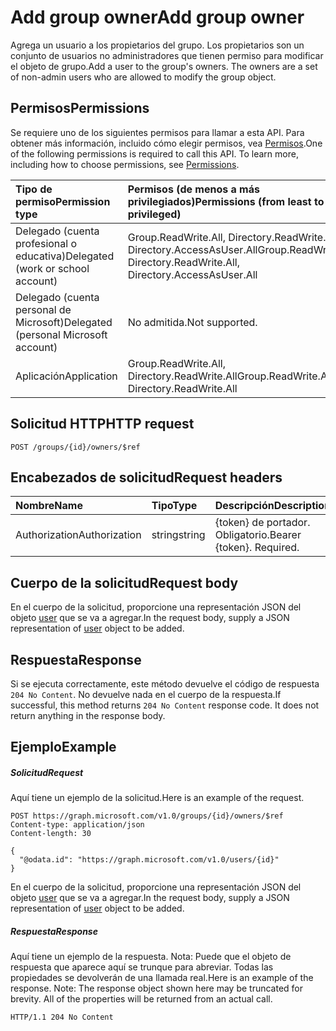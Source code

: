 # <a name="add-group-owner"></a><span data-ttu-id="0181e-101">Add group owner</span><span class="sxs-lookup"><span data-stu-id="0181e-101">Add group owner</span></span>
<span data-ttu-id="0181e-p101">Agrega un usuario a los propietarios del grupo. Los propietarios son un conjunto de usuarios no administradores que tienen permiso para modificar el objeto de grupo.</span><span class="sxs-lookup"><span data-stu-id="0181e-p101">Add a user to the group's owners. The owners are a set of non-admin users who are allowed to modify the group object.</span></span>

## <a name="permissions"></a><span data-ttu-id="0181e-104">Permisos</span><span class="sxs-lookup"><span data-stu-id="0181e-104">Permissions</span></span>
<span data-ttu-id="0181e-p102">Se requiere uno de los siguientes permisos para llamar a esta API. Para obtener más información, incluido cómo elegir permisos, vea [Permisos](../../../concepts/permissions_reference.md).</span><span class="sxs-lookup"><span data-stu-id="0181e-p102">One of the following permissions is required to call this API. To learn more, including how to choose permissions, see [Permissions](../../../concepts/permissions_reference.md).</span></span>


|<span data-ttu-id="0181e-107">Tipo de permiso</span><span class="sxs-lookup"><span data-stu-id="0181e-107">Permission type</span></span>      | <span data-ttu-id="0181e-108">Permisos (de menos a más privilegiados)</span><span class="sxs-lookup"><span data-stu-id="0181e-108">Permissions (from least to most privileged)</span></span>              |
|:--------------------|:---------------------------------------------------------|
|<span data-ttu-id="0181e-109">Delegado (cuenta profesional o educativa)</span><span class="sxs-lookup"><span data-stu-id="0181e-109">Delegated (work or school account)</span></span> | <span data-ttu-id="0181e-110">Group.ReadWrite.All, Directory.ReadWrite.All, Directory.AccessAsUser.All</span><span class="sxs-lookup"><span data-stu-id="0181e-110">Group.ReadWrite.All, Directory.ReadWrite.All, Directory.AccessAsUser.All</span></span>    |
|<span data-ttu-id="0181e-111">Delegado (cuenta personal de Microsoft)</span><span class="sxs-lookup"><span data-stu-id="0181e-111">Delegated (personal Microsoft account)</span></span> | <span data-ttu-id="0181e-112">No admitida.</span><span class="sxs-lookup"><span data-stu-id="0181e-112">Not supported.</span></span>    |
|<span data-ttu-id="0181e-113">Aplicación</span><span class="sxs-lookup"><span data-stu-id="0181e-113">Application</span></span> | <span data-ttu-id="0181e-114">Group.ReadWrite.All, Directory.ReadWrite.All</span><span class="sxs-lookup"><span data-stu-id="0181e-114">Group.ReadWrite.All, Directory.ReadWrite.All</span></span> |

## <a name="http-request"></a><span data-ttu-id="0181e-115">Solicitud HTTP</span><span class="sxs-lookup"><span data-stu-id="0181e-115">HTTP request</span></span>
<!-- { "blockType": "ignored" } -->
```http
POST /groups/{id}/owners/$ref
```
## <a name="request-headers"></a><span data-ttu-id="0181e-116">Encabezados de solicitud</span><span class="sxs-lookup"><span data-stu-id="0181e-116">Request headers</span></span>
| <span data-ttu-id="0181e-117">Nombre</span><span class="sxs-lookup"><span data-stu-id="0181e-117">Name</span></span>       | <span data-ttu-id="0181e-118">Tipo</span><span class="sxs-lookup"><span data-stu-id="0181e-118">Type</span></span> | <span data-ttu-id="0181e-119">Descripción</span><span class="sxs-lookup"><span data-stu-id="0181e-119">Description</span></span>|
|:---------------|:--------|:----------|
| <span data-ttu-id="0181e-120">Authorization</span><span class="sxs-lookup"><span data-stu-id="0181e-120">Authorization</span></span>  | <span data-ttu-id="0181e-121">string</span><span class="sxs-lookup"><span data-stu-id="0181e-121">string</span></span>  | <span data-ttu-id="0181e-p103">{token} de portador. Obligatorio.</span><span class="sxs-lookup"><span data-stu-id="0181e-p103">Bearer {token}. Required.</span></span> |

## <a name="request-body"></a><span data-ttu-id="0181e-124">Cuerpo de la solicitud</span><span class="sxs-lookup"><span data-stu-id="0181e-124">Request body</span></span>
<span data-ttu-id="0181e-125">En el cuerpo de la solicitud, proporcione una representación JSON del objeto [user](../resources/user.md) que se va a agregar.</span><span class="sxs-lookup"><span data-stu-id="0181e-125">In the request body, supply a JSON representation of [user](../resources/user.md) object to be added.</span></span>

## <a name="response"></a><span data-ttu-id="0181e-126">Respuesta</span><span class="sxs-lookup"><span data-stu-id="0181e-126">Response</span></span>

<span data-ttu-id="0181e-p104">Si se ejecuta correctamente, este método devuelve el código de respuesta `204 No Content`. No devuelve nada en el cuerpo de la respuesta.</span><span class="sxs-lookup"><span data-stu-id="0181e-p104">If successful, this method returns `204 No Content` response code. It does not return anything in the response body.</span></span>

## <a name="example"></a><span data-ttu-id="0181e-129">Ejemplo</span><span class="sxs-lookup"><span data-stu-id="0181e-129">Example</span></span>
##### <a name="request"></a><span data-ttu-id="0181e-130">Solicitud</span><span class="sxs-lookup"><span data-stu-id="0181e-130">Request</span></span>
<span data-ttu-id="0181e-131">Aquí tiene un ejemplo de la solicitud.</span><span class="sxs-lookup"><span data-stu-id="0181e-131">Here is an example of the request.</span></span>
<!-- {
  "blockType": "request",
  "name": "create_directoryobject_from_group"
}-->
```http
POST https://graph.microsoft.com/v1.0/groups/{id}/owners/$ref
Content-type: application/json
Content-length: 30

{
  "@odata.id": "https://graph.microsoft.com/v1.0/users/{id}"
}
```
<span data-ttu-id="0181e-132">En el cuerpo de la solicitud, proporcione una representación JSON del objeto [user](../resources/user.md) que se va a agregar.</span><span class="sxs-lookup"><span data-stu-id="0181e-132">In the request body, supply a JSON representation of [user](../resources/user.md) object to be added.</span></span>
##### <a name="response"></a><span data-ttu-id="0181e-133">Respuesta</span><span class="sxs-lookup"><span data-stu-id="0181e-133">Response</span></span>
<span data-ttu-id="0181e-p105">Aquí tiene un ejemplo de la respuesta. Nota: Puede que el objeto de respuesta que aparece aquí se trunque para abreviar. Todas las propiedades se devolverán de una llamada real.</span><span class="sxs-lookup"><span data-stu-id="0181e-p105">Here is an example of the response. Note: The response object shown here may be truncated for brevity. All of the properties will be returned from an actual call.</span></span>
<!-- {
  "blockType": "response",
  "truncated": true,
  "@odata.type": "microsoft.graph.directoryObject"
} -->
```http
HTTP/1.1 204 No Content
```

<!-- uuid: 8fcb5dbc-d5aa-4681-8e31-b001d5168d79
2015-10-25 14:57:30 UTC -->
<!-- {
  "type": "#page.annotation",
  "description": "Create owner",
  "keywords": "",
  "section": "documentation",
  "tocPath": ""
}-->
